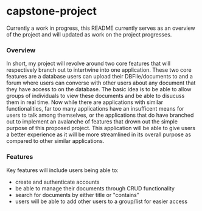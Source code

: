 # capstone-project

Currently a work in progress, this README currently serves as an overview of the project and will updated as work on the project progresses.

### Overview
In short, my project will revolve around two core features that will respectively branch out to intertwine into one application. These two core features are a database users can upload their DBFile/documents to and a forum where users can converse with other users about any document that they have access to on the database. The basic idea is to be able to allow groups of individuals to view these documents and be able to disucuss them in real time. Now while there are applications with similar functionalities, far too many applications have an insufficent means for users to talk among themselves, or the applications that do have branched out to implement an avalanche of features that drown out the simple purpose of this proposed project. This application will be able to give users a better experience as it will be more streamlined in its overall purpose as compared to other similar applications.
### Features
Key features will include users being able to:
- create and authenticate accounts
- be able to manage their documents through CRUD functionality
- search for documents by either title or "contains"
- users will be able to add other users to a group/list for easier access
